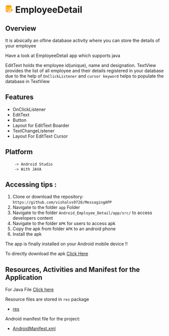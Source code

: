 # <img alt="App image" src="https://github.com/vishalvs9728/Android_Employee_Detail/blob/master/app/src/main/res/drawable/data.jpg" width="5%"> EmployeeDetail


## Overview

It is absically an ofline database activity where you can store the details of your employee

Have a look at EmployeeDetail app which supports java

EditText holds the employee id(unique), name and designation. TextView provides the list of all employee and their details registered in your database due to the help of `OnClickListener` and `cursor keyword` helps to populate the database in TextView

## Features

* OnClickListener
* EditText
* Button
* Layout for EditText Boarder
* TextChangeListener
* Layout For EditText Cursor
## Platform
        -> Android Studio
        -> With JAVA

## Accessing tips :

1. Clone or download the repository: `https://github.com/vishalvs9728/MessagingAPP`
2. Navigate to the folder `app` Folder
3. Navigate to the folder `Android_Employee_Detail/app/src/` to access developers content
3. Navigate to the folder `APK` for users to access apk
4. Copy the apk from folder `APK` to an android phone
5. Install the apk

The app is finally installed on your Android mobile device !!

To directly download the apk [Click Here]( https://github.com/vishalvs9728/Android_Employee_Detail/blob/master/APK/Employee_Details.apk)

 


## Resources, Activities and Manifest for the Application

For Java File [Click here]( https://github.com/vishalvs9728/Android_Employee_Detail/tree/master/app/src/main/java/com/example/vishalsingh/data_base/MainActivity.java)

Resource files are stored in `res` package

* [res](https://github.com/vishalvs9728/Android_Employee_Detail/tree/master/app/src/main/res)

Android manifest file for the project:

* [AndroidManifest.xml]( https://github.com/vishalvs9728/Android_Employee_Detail/blob/master/app/src/main/AndroidManifest.xml)
